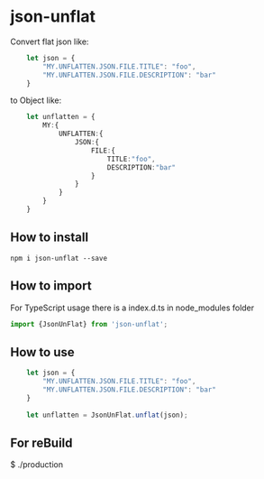 # json-unflat

Convert flat json like:

```typescript
    let json = {
	    "MY.UNFLATTEN.JSON.FILE.TITLE": "foo",
	    "MY.UNFLATTEN.JSON.FILE.DESCRIPTION": "bar"
    }
```
to Object like:
    
```typescript
    let unflatten = {
    	MY:{
    	    UNFLATTEN:{
    	    	JSON:{
    	    		FILE:{
    	    			TITLE:"foo",
    	    			DESCRIPTION:"bar"
    	    		}
    	    	}
    	    }
        }
    }
```    

## How to install
```
npm i json-unflat --save
```

## How to import
For TypeScript usage there is a index.d.ts in node_modules folder
```typescript
import {JsonUnFlat} from 'json-unflat';
```

## How to use
```typescript
    let json = {
	    "MY.UNFLATTEN.JSON.FILE.TITLE": "foo",
	    "MY.UNFLATTEN.JSON.FILE.DESCRIPTION": "bar"
    }
    
    let unflatten = JsonUnFlat.unflat(json);
```


## For reBuild

$ ./production
